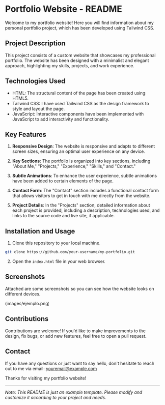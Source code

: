 # Portfolio Website - README

Welcome to my portfolio website! Here you will find information about my personal portfolio project, which has been developed using Tailwind CSS.

## Project Description

This project consists of a custom website that showcases my professional portfolio. The website has been designed with a minimalist and elegant approach, highlighting my skills, projects, and work experience.

## Technologies Used

- HTML: The structural content of the page has been created using HTML5.
- Tailwind CSS: I have used Tailwind CSS as the design framework to style and layout the page.
- JavaScript: Interactive components have been implemented with JavaScript to add interactivity and functionality.

## Key Features

1. **Responsive Design**: The website is responsive and adapts to different screen sizes, ensuring an optimal user experience on any device.

2. **Key Sections**: The portfolio is organized into key sections, including  "About Me," "Projects," "Experience," "Skills," and "Contact."

3. **Subtle Animations**: To enhance the user experience, subtle animations have been added to certain elements of the page.

4. **Contact Form**: The "Contact" section includes a functional contact form that allows visitors to get in touch with me directly from the website.

5. **Project Details**: In the "Projects" section, detailed information about each project is provided, including a description, technologies used, and links to the source code and live site, if applicable.

## Installation and Usage

1. Clone this repository to your local machine.
```bash
git clone https://github.com/your-username/my-portfolio.git
```
2. Open the `index.html` file in your web browser.

## Screenshots

Attached are some screenshots so you can see how the website looks on different devices.

(images/ejemplo.png)

## Contributions

Contributions are welcome! If you'd like to make improvements to the design, fix bugs, or add new features, feel free to open a pull request.

## Contact

If you have any questions or just want to say hello, don't hesitate to reach out to me via email: youremail@example.com

Thanks for visiting my portfolio website!

---
*Note: This README is just an example template. Please modify and customize it according to your project and needs.*
